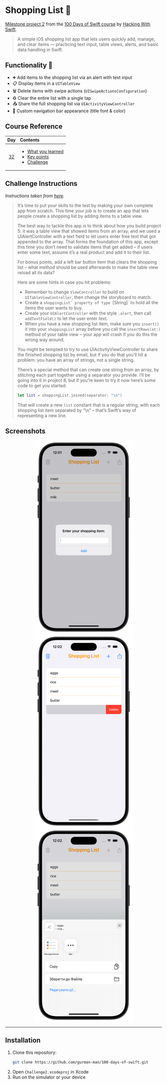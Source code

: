 # Shopping List 🧾

[Milestone project 2](https://www.hackingwithswift.com/guide/3/1) from the [100 Days of Swift course](https://www.hackingwithswift.com/100) by [Hacking With Swift](https://www.hackingwithswift.com/).

>A simple iOS shopping list app that lets users quickly add, manage, and clear items — practicing text input, table views, alerts, and basic data handling in Swift.

## Functionality 🧩
- ➕ Add items to the shopping list via an alert with text input  
- 📋 Display items in a `UITableView`  
- 🗑 Delete items with swipe actions (`UISwipeActionsConfiguration`)  
- ♻️ Clear the entire list with a single tap  
- 📤 Share the full shopping list via `UIActivityViewController`  
- 🎨 Custom navigation bar appearance (title font & color)

## Course Reference

|                      Day                      | Contents                                                                                                                                                                                                          |
|:---------------------------------------------:|:------------------------------------------------------------------------------------------------------------------------------------------------------------------------------------------------------------------|
| [32](https://www.hackingwithswift.com/100/32) | <ul><li>[What you learned](https://www.hackingwithswift.com/guide/3/1)</li><li>[Key points](https://www.hackingwithswift.com/guide/3/2)</li><li>[Challenge](https://www.hackingwithswift.com/guide/3/3)</li></ul> |


## Challenge Instructions

*Instructions taken from [here](https://www.hackingwithswift.com/guide/3/3).* 

>It’s time to put your skills to the test by making your own complete app from scratch. This time your job is to create an app that lets people create a shopping list by adding items to a table view.
>
>The best way to tackle this app is to think about how you build project 5: it was a table view that showed items from an array, and we used a UIAlertController with a text field to let users enter free text that got appended to the array. That forms the foundation of this app, except this time you don’t need to validate items that get added – if users enter some text, assume it’s a real product and add it to their list.
>
>For bonus points, add a left bar button item that clears the shopping list – what method should be used afterwards to make the table view reload all its data?
>
>Here are some hints in case you hit problems:
>
>- Remember to change `ViewController` to build on `UITableViewController`, then change the storyboard to match.
>- Create a `shoppingList´ property of type `[String]` to hold all the items the user wants to buy.
>- Create your `UIAlertController` with the style `.alert`, then call `addTextField()` to let the user enter text.
>- When you have a new shopping list item, make sure you `insert()` it into your `shoppingList` array before you call the `insertRows(at:)` method of your table view – your app will crash if you do this the wrong way around.
>
>You might be tempted to try to use UIActivityViewController to share the finished shopping list by email, but if you do that you’ll hit a problem: you have an array of strings, not a single string.
>
>There’s a special method that can create one string from an array, by stitching each part together using a separator you provide. I’ll be going into it in project 8, but if you’re keen to try it now here’s some code to get you started:
>
>```Swift
>let list = shoppingList.joined(separator: "\n")
>```
>
>That will create a new `list` constant that is a regular string, with each shopping list item separated by “\n” – that’s Swift’s way of representing a new line.

## Screenshots

<div align="center">
  <img src="./Screenshots/1.png" alt="Add action" width="325">
  <img src="./Screenshots/2.png" alt="Delete action" width="325">
  <img src="./Screenshots/3.png" alt="Share action" width="325">
</div>

---

## Installation

1. Clone this repository:  
   ```bash
   git clone https://github.com/gurman-man/100-days-of-swift.git
   ```
2. Open `Challenge2.xcodeproj` in Xcode
3. Run on the simulator or your device
